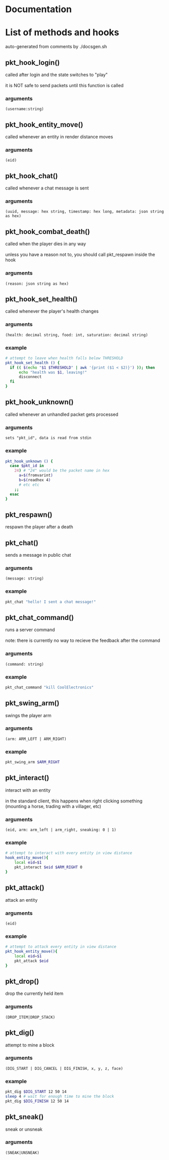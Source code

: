 # Documentation
  

# List of methods and hooks
auto-generated from comments by ./docsgen.sh
## pkt_hook_login()
called after login and the state switches to "play"<br/> 	
it is NOT safe to send packets until this function is called 	
### arguments
`(username:string)`

## pkt_hook_entity_move()
called whenever an entity in render distance moves<br/> 	
### arguments
`(eid)`

## pkt_hook_chat()
called whenever a chat message is sent<br/> 	
### arguments
`(uuid, message: hex string, timestamp: hex long, metadata: json string as hex)`

## pkt_hook_combat_death()
called when the player dies in any way<br/> 	
unless you have a reason not to, you should call pkt_respawn inside the hook 	
### arguments
`(reason: json string as hex)`

## pkt_hook_set_health()
called whenever the player's health changes<br/> 	
### arguments
`(health: decimal string, food: int, saturation: decimal string)`
### example
```bash 	
# attempt to leave when health falls below THRESHOLD 	
pkt_hook_set_health () { 	
  if (( $(echo "$1 $THRESHOLD" | awk '{print ($1 < $2)}') )); then 	
	  echo "health was $1, leaving!" 	
	  disconnect 	
  fi 	
} 	
```

## pkt_hook_unknown()
called whenever an unhandled packet gets processed<br/> 	
### arguments
`sets "pkt_id", data is read from stdin`
### example
```bash 	
pkt_hook_unknown () { 	
  case $pkt_id in 	
    24) # "24" would be the packet name in hex 	
      a=$(fromvarint) 	
      b=$(readhex 4) 	
      # etc etc 	
    ;; 	
  esac 	
} 	
```

## pkt_respawn()
respawn the player after a death<br/> 	

## pkt_chat()
sends a message in public chat<br/> 	
### arguments
`(message: string)`
### example
```bash 	
pkt_chat "hello! I sent a chat message!" 	
```

## pkt_chat_command()
runs a server command<br/> 	
note: there is currently no way to recieve the feedback after the command 	
### arguments
`(command: string)`
### example
```bash 	
pkt_chat_command "kill CoolElectronics" 	
```

## pkt_swing_arm()
swings the player arm<br/> 	
### arguments
`(arm: ARM_LEFT | ARM_RIGHT)`
### example
```bash 	
pkt_swing_arm $ARM_RIGHT 	
```

## pkt_interact()
interact with an entity<br/> 	
in the standard client, this happens when right clicking something (mounting a horse, trading with a villager, etc) 	
### arguments
`(eid, arm: arm_left | arm_right, sneaking: 0 | 1)`
### example
```bash 	
# attempt to interact with every entity in view distance 	
hook_entity_move(){ 	
	local eid=$1 	
	pkt_interact $eid $ARM_RIGHT 0 	
} 	
```

## pkt_attack()
attack an entity<br/> 	
### arguments
`(eid)`
### example
```bash 	
# attempt to attack every entity in view distance 	
pkt_hook_entity_move(){ 	
	local eid=$1 	
	pkt_attack $eid 	
} 	
```

## pkt_drop()
drop the currently held item<br/> 	
### arguments
`(DROP_ITEM|DROP_STACK)`

## pkt_dig()
attempt to mine a block<br/> 	
### arguments
`(DIG_START | DIG_CANCEL | DIG_FINISH, x, y, z, face)`
### example
```bash 	
pkt_dig $DIG_START 12 50 14 	
sleep 4 # wait for enough time to mine the block 	
pkt_dig $DIG_FINISH 12 50 14 	
```

## pkt_sneak()
sneak or unsneak<br/> 	
### arguments
`(SNEAK|UNSNEAK)`

